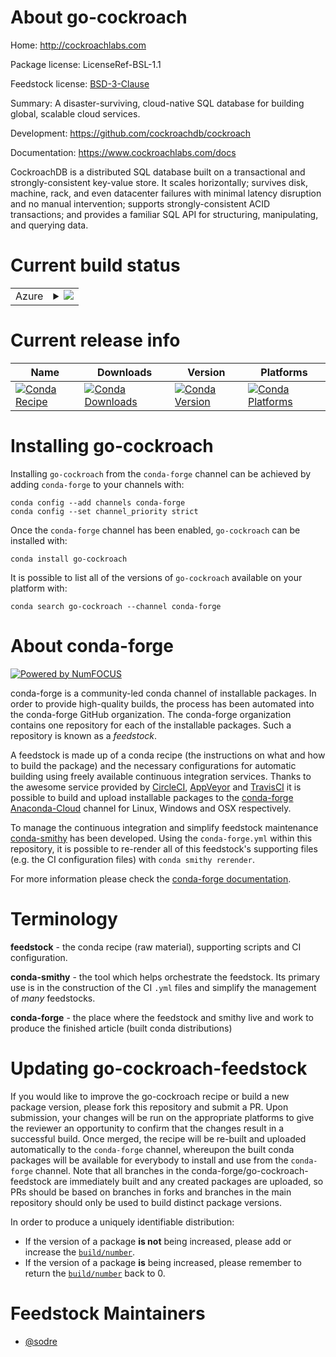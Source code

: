 About go-cockroach
==================

Home: http://cockroachlabs.com

Package license: LicenseRef-BSL-1.1

Feedstock license: [BSD-3-Clause](https://github.com/conda-forge/go-cockroach-feedstock/blob/master/LICENSE.txt)

Summary: A disaster-surviving, cloud-native SQL database for building global, scalable cloud services.

Development: https://github.com/cockroachdb/cockroach

Documentation: https://www.cockroachlabs.com/docs

CockroachDB is a distributed SQL database built on a transactional and
strongly-consistent key-value store. It scales horizontally; survives disk,
machine, rack, and even datacenter failures with minimal latency disruption and
no manual intervention; supports strongly-consistent ACID transactions; and
provides a familiar SQL API for structuring, manipulating, and querying data.


Current build status
====================


<table>
    
  <tr>
    <td>Azure</td>
    <td>
      <details>
        <summary>
          <a href="https://dev.azure.com/conda-forge/feedstock-builds/_build/latest?definitionId=9542&branchName=master">
            <img src="https://dev.azure.com/conda-forge/feedstock-builds/_apis/build/status/go-cockroach-feedstock?branchName=master">
          </a>
        </summary>
        <table>
          <thead><tr><th>Variant</th><th>Status</th></tr></thead>
          <tbody><tr>
              <td>linux_64</td>
              <td>
                <a href="https://dev.azure.com/conda-forge/feedstock-builds/_build/latest?definitionId=9542&branchName=master">
                  <img src="https://dev.azure.com/conda-forge/feedstock-builds/_apis/build/status/go-cockroach-feedstock?branchName=master&jobName=linux&configuration=linux_64_" alt="variant">
                </a>
              </td>
            </tr><tr>
              <td>osx_64</td>
              <td>
                <a href="https://dev.azure.com/conda-forge/feedstock-builds/_build/latest?definitionId=9542&branchName=master">
                  <img src="https://dev.azure.com/conda-forge/feedstock-builds/_apis/build/status/go-cockroach-feedstock?branchName=master&jobName=osx&configuration=osx_64_" alt="variant">
                </a>
              </td>
            </tr>
          </tbody>
        </table>
      </details>
    </td>
  </tr>
</table>

Current release info
====================

| Name | Downloads | Version | Platforms |
| --- | --- | --- | --- |
| [![Conda Recipe](https://img.shields.io/badge/recipe-go--cockroach-green.svg)](https://anaconda.org/conda-forge/go-cockroach) | [![Conda Downloads](https://img.shields.io/conda/dn/conda-forge/go-cockroach.svg)](https://anaconda.org/conda-forge/go-cockroach) | [![Conda Version](https://img.shields.io/conda/vn/conda-forge/go-cockroach.svg)](https://anaconda.org/conda-forge/go-cockroach) | [![Conda Platforms](https://img.shields.io/conda/pn/conda-forge/go-cockroach.svg)](https://anaconda.org/conda-forge/go-cockroach) |

Installing go-cockroach
=======================

Installing `go-cockroach` from the `conda-forge` channel can be achieved by adding `conda-forge` to your channels with:

```
conda config --add channels conda-forge
conda config --set channel_priority strict
```

Once the `conda-forge` channel has been enabled, `go-cockroach` can be installed with:

```
conda install go-cockroach
```

It is possible to list all of the versions of `go-cockroach` available on your platform with:

```
conda search go-cockroach --channel conda-forge
```


About conda-forge
=================

[![Powered by
NumFOCUS](https://img.shields.io/badge/powered%20by-NumFOCUS-orange.svg?style=flat&colorA=E1523D&colorB=007D8A)](https://numfocus.org)

conda-forge is a community-led conda channel of installable packages.
In order to provide high-quality builds, the process has been automated into the
conda-forge GitHub organization. The conda-forge organization contains one repository
for each of the installable packages. Such a repository is known as a *feedstock*.

A feedstock is made up of a conda recipe (the instructions on what and how to build
the package) and the necessary configurations for automatic building using freely
available continuous integration services. Thanks to the awesome service provided by
[CircleCI](https://circleci.com/), [AppVeyor](https://www.appveyor.com/)
and [TravisCI](https://travis-ci.com/) it is possible to build and upload installable
packages to the [conda-forge](https://anaconda.org/conda-forge)
[Anaconda-Cloud](https://anaconda.org/) channel for Linux, Windows and OSX respectively.

To manage the continuous integration and simplify feedstock maintenance
[conda-smithy](https://github.com/conda-forge/conda-smithy) has been developed.
Using the ``conda-forge.yml`` within this repository, it is possible to re-render all of
this feedstock's supporting files (e.g. the CI configuration files) with ``conda smithy rerender``.

For more information please check the [conda-forge documentation](https://conda-forge.org/docs/).

Terminology
===========

**feedstock** - the conda recipe (raw material), supporting scripts and CI configuration.

**conda-smithy** - the tool which helps orchestrate the feedstock.
                   Its primary use is in the construction of the CI ``.yml`` files
                   and simplify the management of *many* feedstocks.

**conda-forge** - the place where the feedstock and smithy live and work to
                  produce the finished article (built conda distributions)


Updating go-cockroach-feedstock
===============================

If you would like to improve the go-cockroach recipe or build a new
package version, please fork this repository and submit a PR. Upon submission,
your changes will be run on the appropriate platforms to give the reviewer an
opportunity to confirm that the changes result in a successful build. Once
merged, the recipe will be re-built and uploaded automatically to the
`conda-forge` channel, whereupon the built conda packages will be available for
everybody to install and use from the `conda-forge` channel.
Note that all branches in the conda-forge/go-cockroach-feedstock are
immediately built and any created packages are uploaded, so PRs should be based
on branches in forks and branches in the main repository should only be used to
build distinct package versions.

In order to produce a uniquely identifiable distribution:
 * If the version of a package **is not** being increased, please add or increase
   the [``build/number``](https://docs.conda.io/projects/conda-build/en/latest/resources/define-metadata.html#build-number-and-string).
 * If the version of a package **is** being increased, please remember to return
   the [``build/number``](https://docs.conda.io/projects/conda-build/en/latest/resources/define-metadata.html#build-number-and-string)
   back to 0.

Feedstock Maintainers
=====================

* [@sodre](https://github.com/sodre/)

